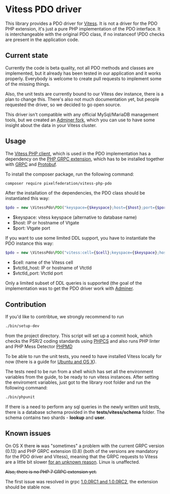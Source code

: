 # Vitess PDO driver

This library provides a PDO driver for [Vitess](http://vitess.io/). It is not a driver for the PDO PHP extension,
it's just a pure PHP implementation of the PDO interface. It is interchangeable with the original PDO class,
if no instanceof \PDO checks are present in the application code.

## Current state

Currently the code is beta quality, not all PDO methods and classes are implemented, but it already has been tested
in our application and it works properly. Everybody is welcome to create pull requests to implement some of the missing
things.

Also, the unit tests are currently bound to our Vitess dev instance, there is a plan to change this.
There's also not much documentation yet, but people requested the driver, so we decided to go open source.

This driver isn't compatible with any official MySql/MariaDB management tools, but 
we created an [Adminer fork](https://github.com/pixelfederation/adminer), which you can use to have some insight
about the data in your Vitess cluster.

## Usage

The [Vitess PHP client](https://github.com/youtube/vitess/tree/master/php), which is used in the PDO implementation 
has a dependency on the [PHP GRPC extension](https://github.com/grpc/grpc/tree/master/src/php), which has to be 
installed together with [GRPC](http://www.grpc.io/) and [Protobuf](https://developers.google.com/protocol-buffers/?hl=en).

To install the composer package, run the following command:

```bash
composer require pixelfederation/vitess-php-pdo
```

After the installation of the dependencies, the PDO class should be instantiated this way:

```php
$pdo = new \VitessPdo\PDO("keyspace={$keyspace};host={$host};port={$port}");
```

- $keyspace: vitess keyspace (alternative to database name)
- $host: IP or hostname of Vtgate
- $port: Vtgate port

If you want to use some limited DDL support, you have to instantiate the PDO instance this way:

```php
$pdo = new \VitessPdo\PDO("vitess:cell={$cell};keyspace={$keyspace};host={$host};port={$port};vtctld_host={vtcrld_host};vtctld_port={vtctld_port}");
```

- $cell: name of the Vitess cell
- $vtctld_host: IP or hostname of Vtctld
- $vtctld_port: Vtctld port

Only a limited subset of DDL queries is supported (the goal of the implementation was to get the PDO driver
work with [Adminer](https://github.com/pixelfederation/adminer).

## Contribution

If you'd like to contribtue, we strongly recommend to run

```bash
./bin/setup-dev
```

from the project directory. This script will set up a commit hook, which checks the PSR/2 coding standards
using [PHPCS](https://github.com/squizlabs/PHP_CodeSniffer) and also runs PHP linter and 
PHP Mess Detector [PHPMD](http://phpmd.org/)

To be able to run the unit tests, you need to have installed Vitess locally for now (there is a guide 
for [Ubuntu and OS X](http://vitess.io/getting-started/local-instance.html)). 

The tests need to be run from a shell which has set all the environment variables from the guide,
to be ready to run vitess instances. After setting the enviroment variables, 
just got to the library root folder and run the following command:

```bash
./bin/phpunit
```

If there is a need to perform any sql queries in the newly written unit tests,
there is a database schema provided in the **tests/vitess/schema** folder.
The schema contains two shards - **lookup** and **user**.

## Known issues

On OS X there ~~is~~ was "sometimes" a problem with the current GRPC version (0.13) and PHP GRPC extension (0.8)
(both of the versions are mandatory for the PDO driver and Vitess), meaning
that the GRPC requests to Vitess are a little bit slower [for an unknown reason](https://github.com/grpc/grpc/issues/4806). 
Linux is unaffected.

~~Also, there is no PHP 7 GRPC extension yet.~~

The first issue was resolved in grpc [1.0.0RC1 and 1.0.0RC2](https://pecl.php.net/package/gRPC), 
the extension should be stable now.